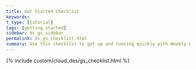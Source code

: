 ```yaml
---
title: Get Started Checklist
keywords:
t_type: [tutorial]
tags: [getting_started]
sidebar: ds_gs_sidebar
permalink: ds_gs_checklist.html
summary: Use this checklist to get up and running quickly with Weebly Cloud for Designers
---
```

{% include custom/cloud_des/gs_checklist.html %}